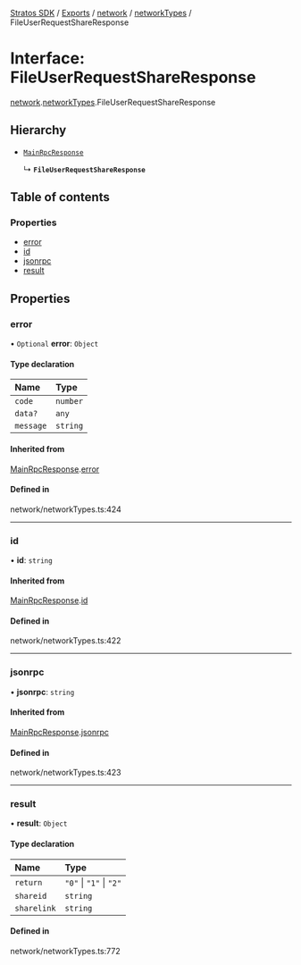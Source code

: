 [Stratos SDK](../README.md) / [Exports](../modules.md) / [network](../modules/network.md) / [networkTypes](../modules/network.networkTypes.md) / FileUserRequestShareResponse

# Interface: FileUserRequestShareResponse

[network](../modules/network.md).[networkTypes](../modules/network.networkTypes.md).FileUserRequestShareResponse

## Hierarchy

- [`MainRpcResponse`](network.networkTypes.MainRpcResponse.md)

  ↳ **`FileUserRequestShareResponse`**

## Table of contents

### Properties

- [error](network.networkTypes.FileUserRequestShareResponse.md#error)
- [id](network.networkTypes.FileUserRequestShareResponse.md#id)
- [jsonrpc](network.networkTypes.FileUserRequestShareResponse.md#jsonrpc)
- [result](network.networkTypes.FileUserRequestShareResponse.md#result)

## Properties

### error

• `Optional` **error**: `Object`

#### Type declaration

| Name | Type |
| :------ | :------ |
| `code` | `number` |
| `data?` | `any` |
| `message` | `string` |

#### Inherited from

[MainRpcResponse](network.networkTypes.MainRpcResponse.md).[error](network.networkTypes.MainRpcResponse.md#error)

#### Defined in

network/networkTypes.ts:424

___

### id

• **id**: `string`

#### Inherited from

[MainRpcResponse](network.networkTypes.MainRpcResponse.md).[id](network.networkTypes.MainRpcResponse.md#id)

#### Defined in

network/networkTypes.ts:422

___

### jsonrpc

• **jsonrpc**: `string`

#### Inherited from

[MainRpcResponse](network.networkTypes.MainRpcResponse.md).[jsonrpc](network.networkTypes.MainRpcResponse.md#jsonrpc)

#### Defined in

network/networkTypes.ts:423

___

### result

• **result**: `Object`

#### Type declaration

| Name | Type |
| :------ | :------ |
| `return` | ``"0"`` \| ``"1"`` \| ``"2"`` |
| `shareid` | `string` |
| `sharelink` | `string` |

#### Defined in

network/networkTypes.ts:772

